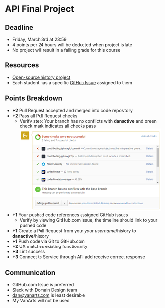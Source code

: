 # API Final Project

## Deadline
* Friday, March 3rd at 23:59
* 4 points per 24 hours will be deducted when project is late
* No project will result in a failing grade for this course

## Resources
* [Open-source history project](https://github.com/danactive/history/)
* Each student has a specific [GitHub Issue](https://github.com/danactive/history/issues) assigned to them

## Points Breakdown
* **+2** Pull Request accepted and merged into code repository
* **+2** Pass all Pull Request checks
    * Verify step: Your branch has no conflicts with **danactive** and green check mark indicates all checks pass ![PR_checks](finalProject/PR_checks.png)
* **+1** Your pushed code references assigned GitHub issues
    * Verify by viewing GitHub.com Issue, the timeline should link to your pushed code
* **+1** Create a Pull Request from your *your username*/history to **danactive**/history
* **+1** Push code via Git to GitHub.com
* **+2** UX matches existing functionality
* **+3** Lint success
* **+3** Connect to Service through API add receive correct response


## Communication
* GitHub.com Issue is preferred
* Slack with Domain Design team
* dan@vanarts.com is least desirable
* My VanArts will not be used
